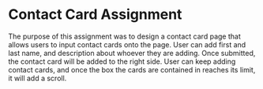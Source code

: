# Contact Card Assignment
The purpose of this assignment was to design a contact card page that allows users to input contact cards onto the page. User can add first and last name, and description about whoever they are adding. Once submitted, the contact card will be added to the right side. User can keep adding contact cards, and once the box the cards are contained in reaches its limit, it will add a scroll. 